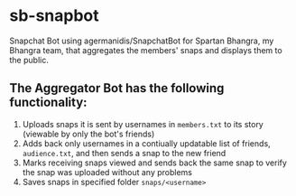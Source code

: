 # sb-snapbot
Snapchat Bot using agermanidis/SnapchatBot for Spartan Bhangra, my Bhangra team, that aggregates the members' snaps and displays them to the public.

## The Aggregator Bot has the following functionality:

1. Uploads snaps it is sent by usernames in `members.txt` to its story (viewable by only the bot's friends)
2. Adds back only usernames in a contiually updatable list of friends, `audience.txt`, and then sends a snap to the new friend
3. Marks receiving snaps viewed and sends back the same snap to verify the snap was uploaded without any problems
4. Saves snaps in specified folder `snaps/<username>`


